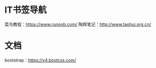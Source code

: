 # IT书签导航

菜鸟教程：https://www.runoob.com/
陶辉笔记：http://www.taohui.org.cn/

# 文档
bootstrap：https://v4.bootcss.com/

